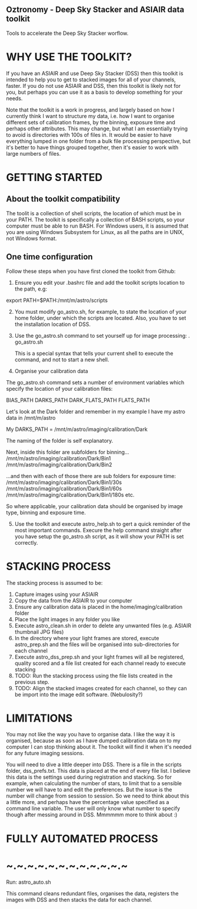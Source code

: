Oztronomy - Deep Sky Stacker and ASIAIR data toolkit
----------------------------------------------------

Tools to accelerate the Deep Sky Stacker worflow.

# WHY USE THE TOOLKIT?

If you have an ASIAIR and use Deep Sky Stacker (DSS) then this toolkit is intended to help you to get to stacked images for all of your channels, faster.
If you do not use ASIAIR and DSS, then this toolkit is likely not for you, but perhaps you can use it as a basis to develop something for your needs.

Note that the toolkit is a work in progress, and largely based on how I currently think I want to structure my data, i.e. how I want to organise different sets of calibration frames, by the binning, exposure time and perhaps other attributes. This may change, but what I am essentially trying to avoid is directories with 100s of files in. It would be easier to have everything lumped in one folder from a bulk file processing perspective, but it's better to have things grouped together, then it's easier to work with large numbers of files.  

# GETTING STARTED

## About the toolkit compatibility
The toolit is a collection of shell scripts, the location of which must be in your PATH. 
The toolkit is specifically a collection of BASH scripts, so your computer must be able to run BASH.
For Windows users, it is assumed that you are using Windows Subsystem for Linux, as all the paths are in UNIX, not Windows format.

## One time configuration

Follow these steps when you have first cloned the toolkit from Github:

1. Ensure you edit your .bashrc file and add the toolkit scripts location to the path, e.g:

export PATH=$PATH:/mnt/m/astro/scripts

2. You must modify go_astro.sh, for example, to state the location of your home folder, under which the scripts are located. Also, you have to set the installation location of DSS.
   
3. Use the go_astro.sh command to set yourself up for image processing:
    . go_astro.sh

    This is a special syntax that tells your current shell to execute the command, and not to start a new shell.

4. Organise your calibration data

The go_astro.sh command sets a number of environment variables which specify the location of your calibration files:

BIAS_PATH
DARKS_PATH
DARK_FLATS_PATH
FLATS_PATH

Let's look at the Dark folder and remember in my example I have my astro data in /mnt/m/astro

My DARKS_PATH = /mnt/m/astro/imaging/calibration/Dark

The naming of the folder is self explanatory.

Next, inside this folder are subfolders for binning... 
/mnt/m/astro/imaging/calibration/Dark/Bin1
/mnt/m/astro/imaging/calibration/Dark/Bin2

...and then with each of those there are sub folders for exposure time:
/mnt/m/astro/imaging/calibration/Dark/Bin1/30s
/mnt/m/astro/imaging/calibration/Dark/Bin1/60s
/mnt/m/astro/imaging/calibration/Dark/Bin1/180s
etc.

So where applicable, your calibration data should be organised by image type, binning and exposure time.

5. Use the toolkit and execute astro_help.sh to gert a quick reminder of the most important commands. Execure the help command straight after you have setup the go_astro.sh script, as it will show your PATH is set correctly.

# STACKING PROCESS

The stacking process is assumed to be:

1. Capture images using your ASIAIR
2. Copy the data from the ASIAIR to your computer
3. Ensure any calibration data is placed in the home/imaging/calibration folder
4. Place the light images in any folder you like
5. Execute astro_clean.sh in order to delete any unwanted files (e.g. ASIAIR thumbnail JPG files)
6. In the directory where your light frames are stored, execute astro_prep.sh and the files will be organised into sub-directories for each channel
7. Execute astro_dss_prep.sh and your light frames will all be registered, quality scored and a file list created for each channel ready to execute stacking
8. TODO: Run the stacking process using the file lists created in the previous step.
9. TODO: Align the stacked images created for each channel, so they can be import into the image edit software. (Nebulosity?)

# LIMITATIONS

You may not like the way you have to organise data. I like the way it is organised, because as soon as I have dumped calibration data on to my computer I can stop thinking about it. The toolkit will find it when it's needed for any future imaging sessions.

You will need to dive a little deeper into DSS. There is a file in the scripts folder, dss_prefs.txt. This data is placed at the end of every file list. I believe this  data is the settings used during registration and stacking. So for example, when calculating the number of stars, to limit that to a sensible number we will have to and edit the preferences. But the issue is the number will change from session to session. So we need to think about this a little more, and perhaps have the percentage value specified as a command line variable. The user will only know what number to specify though after messing around in DSS. Mmmmmm more to think about :)  


# FULLY AUTOMATED PROCESS
# ~.~.~.~.~.~.~.~.~.~.~.~

Run: astro_auto.sh

This command cleans redundant files, organises the data, registers the images with DSS and then stacks the data for each channel.